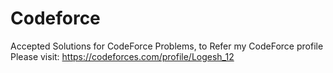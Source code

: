 # Codeforce
Accepted Solutions for CodeForce Problems, to Refer my CodeForce profile Please visit: https://codeforces.com/profile/Logesh_12
